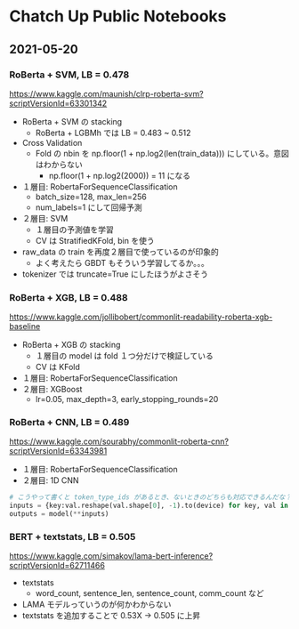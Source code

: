 # Chatch Up Public Notebooks

## 2021-05-20

### RoBerta + SVM, LB = 0.478

https://www.kaggle.com/maunish/clrp-roberta-svm?scriptVersionId=63301342

- RoBerta + SVM の stacking
  - RoBerta + LGBMh では LB = 0.483 ~ 0.512
- Cross Validation
  - Fold の nbin を np.floor(1 + np.log2(len(train_data))) にしている。意図はわからない
    - np.floor(1 + np.log2(2000)) = 11 になる
- １層目: RobertaForSequenceClassification
  - batch_size=128, max_len=256
  - num_labels=1 にして回帰予測
- ２層目: SVM
  - １層目の予測値を学習
  - CV は StratifiedKFold, bin を使う
- raw_data の train を再度２層目で使っているのが印象的
  - よく考えたら GBDT もそういう学習してるか。。。
- tokenizer では truncate=True にしたほうがよさそう

### RoBerta + XGB, LB = 0.488

https://www.kaggle.com/jollibobert/commonlit-readability-roberta-xgb-baseline

- RoBerta + XGB の stacking
  - １層目の model は fold １つ分だけで検証している
  - CV は KFold
- １層目: RobertaForSequenceClassification
- ２層目: XGBoost
  - lr=0.05, max_depth=3, early_stopping_rounds=20

### RoBerta + CNN, LB = 0.489

https://www.kaggle.com/sourabhy/commonlit-roberta-cnn?scriptVersionId=63343981

- １層目: RobertaForSequenceClassification
- ２層目: 1D CNN

```python
# こうやって書くと token_type_ids があるとき、ないときのどちらも対応できるんだな？
inputs = {key:val.reshape(val.shape[0], -1).to(device) for key, val in inputs.items()}
outputs = model(**inputs)
```

### BERT + textstats, LB = 0.505

https://www.kaggle.com/simakov/lama-bert-inference?scriptVersionId=62711466

- textstats
  - word_count, sentence_len, sentence_count, comm_count など
- LAMA モデルっていうのが何かわからない
- textstats を追加することで 0.53X -> 0.505 に上昇
